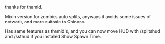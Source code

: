 thanks for thamid.
  
Mixin version for zombies auto splits, anyways it avoids some issues of network, and more suitable to Chinese.
  
Has same features as thamid's, and you can now move HUD with /splitshud and /ssthud if you installed Show Spawn Time.